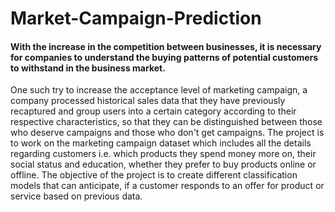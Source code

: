 # Market-Campaign-Prediction
#### With the increase in the competition between businesses, it is necessary for companies to understand the buying patterns of potential customers to withstand in the business market.
One such try to increase the acceptance level of marketing campaign, a company processed historical sales data that they have previously recaptured and group users into a certain category according to their respective characteristics, so that they can be distinguished between those who deserve campaigns and those who don't get campaigns.
The project is to work on the marketing campaign dataset which includes all the details regarding customers i.e.  which products they spend money more on, their social status and education, whether they prefer to buy products online or offline. 
The objective of the project is to create different classification models that can anticipate, if a customer responds to an offer for product or service based on previous data.
